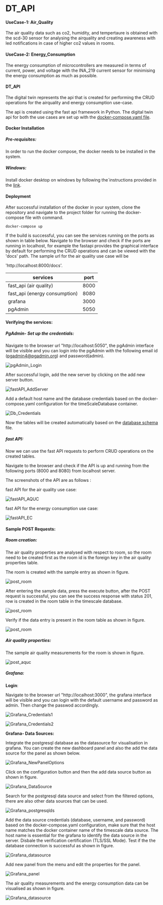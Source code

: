 # DT_API
#### UseCase-1: Air_Quality

The air quality data such as co2, humidity, and tempertaure is obtained with the scd-30 sensor for analysing the airquality and creating awareness with led notifications in case of higher co2 values in rooms.

#### UseCase-2: Energy_Consumption

The energy consumption of microcontrollers are measured in terms of current, power, and voltage with the INA_219 current sensor for minimising the energy consumption as much as possible.

#### DT_API

The digital twin represents the api that is created for performing the CRUD operations for the airquality  and energy consumption use-case.

The api is created using the fast api framework in Python. The digital twin api for both the use cases are set up with the [docker-compose.yaml file]('https://github.com/Ramya-Jayaraman-CseJku/DT_API/blob/main/docker-compose.yaml'). 

#### Docker Installation

##### Pre-requisites:

In order to run the docker compose, the docker needs to be installed in the system.

##### Windows:

Install docker desktop on windows by following the´instructions provided in the [link]('https://docs.docker.com/desktop/install/windows-install/').

#### Deployment

After successful installation of the docker in your system, clone the repository and navigate to the project folder for running the docker-compose file with command.

`docker-compose up`

If the build is successful, you can see the services running on the ports as shown in table below. Navigate to the browser and check if the ports are running in localhost, for example the fastapi provides the graphical interface by default for performing the CRUD operations and can be viewed with the 'docs' path. The sample url for the air quality use case will be

 'http://localhost:8000/docs'.

| services                      | port |
| ----------------------------- | ---- |
| fast_api (air quality)        | 8000 |
| fast_api (energy consumption) | 8080 |
| grafana                       | 3000 |
| pgAdmin                       | 5050 |

#### Verifying the services:

##### PgAdmin- Set up the credentials:

Navigate to the browser url "http://localhost:5050", the pgAdmin interface will be visible and you can login into the pgAdmin with the following email id (pgadmin4@pgadmin.org) and password(admin).

![pgAdmin_Login](./images/pgAdmin_Login.png)

After successful login, add the new server by clicking on the add new server button.

![fastAPI_AddServer](./images/pgAdmin_AddNewServer.png)

Add a default host name and the database credentials based on the docker-compose.yaml configuration for the timeScaleDatabase container.

![Db_Credentials](./images/serverCredentials.png)

Now the tables will be created automatically based on the [database schema](https://github.com/Ramya-Jayaraman-CseJku/DT_API/Database_Schema.sql) file.

##### fast API:

Now we can use the fast API requests to perform CRUD operations on the created tables.

Navigate to the browser and check if the API is up and running from the following ports (8000 and 8080) from localhost server.

The screenshots of the API are as follows :

fast API for the air quality use case:

![fastAPI_AQUC](./images/fastAPI_AQUC.png)

fast API for the energy consumption use case:

![fastAPI_EC](./images/fastAPI_EC.png)

#### Sample POST Requests:

##### Room creation:

The air quality properties are analysed with respect to room, so the room need to be created first as the room id is the foreign key in the air quality properties table.

The room is created with the sample entry as shown in figure.

![post_room](./images/room_Creation.png)

After entering the sample data, press the execute button, after the POST request is successful, you can see the success response with status 201, row is created in the room table in the timescale database.

![post_room](./images/Room_Creation_Success.png)

Verify if the data entry is present in the room table as shown in figure.

![post_room](./images/VerifyData_Room_Table.png)

##### Air quality properties:

The sample air quality measurements for the room is shown in figure.

![post_aquc](./images/airQualityProperties.png) 

##### Grafana: 

**Login**:

Navigate to the browser url "http://localhost:3000", the grafana interface will be visible and you can login with the default username and password as admin. Then change the passwod accordingly.

![Grafana_Credentials1](./images/Grafana_Login.png)

![Grafana_Credentials2](./images/Grafana_NewPswd.png)

**Grafana- Data Sources:**

Integrate the postgresql database as the datasource for visualisation in grafana. You can create the new dashboard panel and also the add the data source for the panel as shown below.

![Grafana_NewPanelOptions](./images/Grafana_NewPanleOptions.png)

Click on the configuration button and then the add data source button as shown in figure.

![Grafana_DataSource](./images/Grafana_AddDataSource.png)

Search for the postgresql data source and select from the filtered options, there are also other data sources that can be used.

![Grafana_postgresqlds](./images/Grafana_AddDataSources.png)

Add the data source credentials (database, username, and password) based on the docker-compose.yaml configuration, make sure that the host name matches the docker container name of the timescale data source. The host name is essential for the grafana to identify the data source in the server.  Disbale the verification certification (TLS/SSL Mode). Test if the the database connection is successful as shown in  figure.

![Grafana_datasource](./images/Grafana_DataSources.png)

Add new panel from the menu and edit the properties for the panel.

![Grafana_panel](./images/Grafana_AddNewPanel.png)

The air quality measurements and the energy consumption data can be visualised as shown in figure.

![Grafana_datasource](./images/AQUC_EC_Grafana.png)



